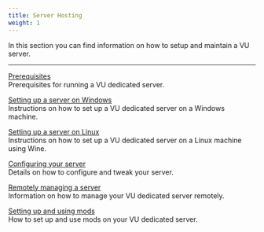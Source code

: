 ```yaml
---
title: Server Hosting
weight: 1
---
```


In this section you can find information on how to setup and maintain a VU server.

---

[Prerequisites](/hosting/prereq)  
Prerequisites for running a VU dedicated server.

[Setting up a server on Windows](/hosting/setup-win)  
Instructions on how to set up a VU dedicated server on a Windows machine.

[Setting up a server on Linux](/hosting/setup-linux)  
Instructions on how to set up a VU dedicated server on a Linux machine using Wine.

[Configuring your server](/hosting/config)  
Details on how to configure and tweak your server.

[Remotely managing a server](/hosting/rcon)  
Information on how to manage your VU dedicated server remotely.

[Setting up and using mods](/hosting/mods)  
How to set up and use mods on your VU dedicated server.